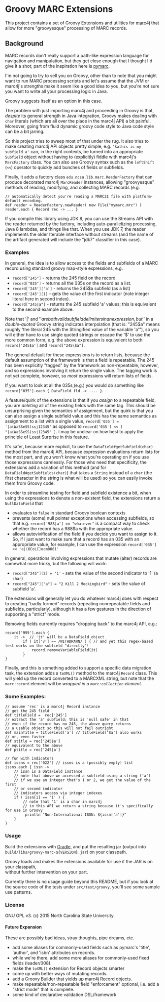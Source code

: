 # Groovy MARC Extensions

This project contains a set of Groovy Extensions and utilities for [marc4j](https://github.com/marc4j/marc4j)
that allow for more "groovyesque" processing of MARC records.

## Background

MARC records don't really support a path-like expression language for navigation
and manipulation, but they get close enough that I thought I'd give it a shot; part of
the inspiration here is [pymarc](https://github.com/edsu/pymarc).

I'm not going to try to sell you on Groovy, other than to note that you might
want to run MARC processing scripts and let's assume that the JVM or marc4j's strengths make it seem like a good idea
to you, but you're not sure you want to write all your processing logic in Java.

Groovy suggests itself as an option in this case.

The problem with just importing marc4j and proceeding in Groovy is that, *despite* its
general strength in Java integration, Groovy makes dealing with `char`
literals (which are all over the place in the marc4j API) a bit painful.  Moreover, going from fluid
dynamic groovy code style to Java code style can be a bit jarring.

So this project tries to sweep most of that under the rug.  It also tries to make creating
marc4j API objects pretty simple, e.g. `'$athis is my subfield a'` can, in the right contexts,
be turned into an appropriate `Subfield` object without having to (explicitly) fiddle with
marc4j's `MarcFactory` class.  You can also use Groovy syntax such as the `leftShift` (`<<`) operator
to quickly add bunches of fields or subfields.

Finally, it adds a factory class `edu.ncsu.lib.marc.ReaderFactory` that can produce decorated marc4j `MarcReader`
instances, allowing "groovyesque" methods of reading, modifying, and collecting MARC records (e.g.

    // automatically detect you're reading a MARC21 file with platform-default encoding.
    def reader = ReaderFactory.newReader( new File("mymarc.mrc") )
    reader.each { Record rec -> ... }


If you compile this library using JDK 8, you can use the Streams API with the reader returned by the factory,
including auto-parallelizing processing, Java 8 lambdas, and things like that.  When you use JDK 7, the reader
implements the older Iterable interface without streams (and the name of the artifact generated will include the "jdk7"
classifier in this case).

### Examples

In general, the idea is to allow access to the fields and subfields of a MARC
record using standard groovy map-style expressions, e.g.

- `record["245"]` - returns the 245 field on the record
- `record["035"]` - returns all the 035s on the record as a list.
- `record['245']['a']` - returns the 245$a subfield (as a list)
- `record['245'][1]` - gets the value of the first indicator (note integer literal here in second index).
- `record["245|a"]` - returns the 245 subfield 'a' values; this is equivalent to the second example above.

Note that '|' and '$' are both valid subfield delimiters in an expression, but '$' in a *double-quoted* Groovy string
indicates interpolation (that is: "245$a" means roughly 'the literal 245 with the Stringified value of the variable
'a'"), so you will either have to use single quoted strings or escape the '$' to use the more common form, e.g. the
above expression is equivalent to both `record['245$a']` and `record["245\$a"]`.

The general default for these expressions is to return lists, because the default assumption of the framework is that
a field is repeatable.  The 245 has been explicitly "tagged" by the framework as non-repeatable, however,
and so expressions involving it return the single value.  The tagging work is not yet complete, however, so *most*
expressions will return lists of fields.

If you want to look at all the 035s,(e.g.) you would do something like `record["035"].each {
    DataField fld -> .... }`.

A feature/quirk of the extensions is that if you *assign* to a repeatable field, you are *deleting* all of the
existing fields with the same tag.  This should be unsurprising given the semantics of assignment, but the quirk is that
you can also assign a single subfield value and this has the same semantics as assignment to a list with a single value,
`record['035'] = '|a(WaSSeSS)ssj12345'` as opposed to `record['035'] << [ "|a(WaSSeSS)ssj12345" ]`.  I may be unclear on
how best to apply the principle of Least Surprise in this feature.

It's safer, because more explicit, to use the `DataField#getSubfield(char)` method from the marc4j API,
because expression evaluations return lists for the most part, and you won't know what you're operating on
if you use those expressions carelessly.  For those who need that specificity, the
extensions add a variation of this method (and for `DataField#getSubfields(char)`) that takes a `String` instead of a `char`
(the first character in the string is what will be used) so you can easily invoke them from Groovy code.

In order to streamline testing for field and subfield existence a bit, when using the expressions to denote
 a non-existent field, the extensions return a `NullDataField` that

- evaluates to `false` in standard Groovy boolean contexts
- prevents (some) null pointer exceptions when accessing subfields, so that e.g. `record['988|a'] == "whatever"` is a compact
 way to check whether the record has a 988$a with the appropriate value.
- allows autovivification of the field if you decide you want to assign to it.  So, if I just want to make sure that
 a record has an 035 with an appropriate value, for example, I can use the expression `record['035'] << 'a|(OCoLC)ocm0001'`

In general, operations involving expressions that mutate (alter) records are somewhat more tricky, but the following will work:

- `record["245"][2] = '1'` - sets the value of the second indicator to  '1' (a `char`)
- `record["245"]["a"] = "2 Kill 2 Mockingbird"` - sets the value of subfield 'a'.

The extensions will generally let you do whatever marc4j does with respect to creating "badly formed" records (repeating nonrepeatable fields and subfields,
particularly), although it has a few gestures in the direction of supporting a "strict" mode.

Removing fields currently requires "dropping back" to the marc4j API, e.g.:

    record['999'].each {
        it ->  // 'it' will be a DataField object
            if ( it['v'] =~ /WITHDRAWN/ ) { // and yet this regex-based test works on the subfield "directly"!
                record.removeVariableField(it)
            }
    }

Finally, and this is something added to support a specific data migration task, the extension adds a `toXML()` method to the
marc4j `Record` class.  This will yield up the record converted to a MARCXML string, but note that the `marc:record` element
will be *wrapped in a `marc:collection` element*.

### Some Examples:

    // assume 'rec' is a marc4j Record instance
    // get the 245 field
    def titleField =  rec['245']
    // extract the 'a' subfield; this is 'null safe' in that
    // even if the record has no 245, the above query returns
    // a usable object so this will not fail outright
    def mainTitle = titleField['a'] // titleField['$a'] also works
    // or, even faster
    def stitle = rec['245$a']
    // equivalent to the above
    def ptitle = rec['245|a']
    
    // fun with indicators
    def issns = rec['022'] // issns is a (possibly empty) list
    issns.each { issn ->
        // issn is a DataField instance
        // note that above we accessed a subfield using a string ('a')
        // if we use an integer that's 1 or 2, we get the value of the first
        // or second indicator
        // indicators access via integer indexes
        if ( issn[1] == '1' ) {
            // note that '1' is a char in marc4j
            // in this API we return a string because it's specifically for use in Groovy
             println "Non-International ISSN: ${issn['a']}"
        }
    }

### Usage

Build the extensions with [Gradle](http://www.gradle.org), and put the
resulting jar (output into `build/libs/groovy-marc-${VERSION}.jar`) on your classpath.

Groovy loads and makes the extensions available for use if the JAR is on your classpath,  
without further intervention on your part.

Currently there is no usage guide beyond this README, but if you look at the source code of the
tests under `src/test/groovy`, you'll see some sample use patterns.

### License

GNU GPL v3.  (c) 2015 North Carolina State University.

#### Future Expansion

These are possibly bad ideas, stray thoughts, pipe dreams, etc.

- add some aliases for commonly-used fields such as pymarc's 'title', 'author', and 'isbn' attributes on records.
- while we're there, add some more aliases for commonly-used fixed fields (leader/008).
- make the `toXML()` extension for Record objects smarter
- come up with better ways of mutating records.
- add a Groovy Builder that yields up marc4j Record objects.
- make repeatable/non-repeatable field "enforcement" optional, i.e. add a "strict mode" that is complete.
- some kind of declarative validation DSL/framework
